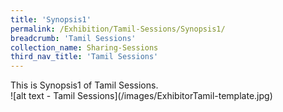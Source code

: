 ```yaml
---
title: 'Synopsis1'
permalink: /Exhibition/Tamil-Sessions/Synopsis1/
breadcrumb: 'Tamil Sessions'
collection_name: Sharing-Sessions
third_nav_title: 'Tamil Sessions'
---
```


<div>
  This is Synopsis1 of Tamil Sessions.<br />
</div>
![alt text - Tamil Sessions](/images/ExhibitorTamil-template.jpg)

